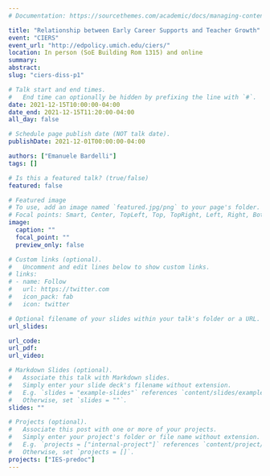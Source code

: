 ```yaml
---
# Documentation: https://sourcethemes.com/academic/docs/managing-content/

title: "Relationship between Early Career Supports and Teacher Growth"
event: "CIERS"
event_url: "http://edpolicy.umich.edu/ciers/"
location: In person (SoE Building Rom 1315) and online
summary:
abstract:
slug: "ciers-diss-p1"

# Talk start and end times.
#   End time can optionally be hidden by prefixing the line with `#`.
date: 2021-12-15T10:00:00-04:00
date_end: 2021-12-15T11:20:00-04:00
all_day: false

# Schedule page publish date (NOT talk date).
publishDate: 2021-12-01T00:00:00-04:00

authors: ["Emanuele Bardelli"]
tags: []

# Is this a featured talk? (true/false)
featured: false

# Featured image
# To use, add an image named `featured.jpg/png` to your page's folder.
# Focal points: Smart, Center, TopLeft, Top, TopRight, Left, Right, BottomLeft, Bottom, BottomRight.
image:
  caption: ""
  focal_point: ""
  preview_only: false

# Custom links (optional).
#   Uncomment and edit lines below to show custom links.
# links:
# - name: Follow
#   url: https://twitter.com
#   icon_pack: fab
#   icon: twitter

# Optional filename of your slides within your talk's folder or a URL.
url_slides:

url_code:
url_pdf:
url_video:

# Markdown Slides (optional).
#   Associate this talk with Markdown slides.
#   Simply enter your slide deck's filename without extension.
#   E.g. `slides = "example-slides"` references `content/slides/example-slides.md`.
#   Otherwise, set `slides = ""`.
slides: ""

# Projects (optional).
#   Associate this post with one or more of your projects.
#   Simply enter your project's folder or file name without extension.
#   E.g. `projects = ["internal-project"]` references `content/project/deep-learning/index.md`.
#   Otherwise, set `projects = []`.
projects: ["IES-predoc"]
---
```

